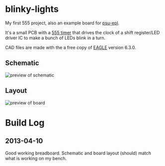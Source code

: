 # blinky-lights

My first 555 project, also an example board for [psu-epl](http://psu-epl.github.com/).

It's a small PCB with a [555 timer](http://en.wikipedia.org/wiki/555_timer_IC)
that drives the clock of a shift register/LED driver IC to make a bunch of
LEDs blink in a turn.

CAD files are made with the a free copy of [EAGLE](http://www.cadsoftusa.com/) version 6.3.0.


## Schematic

![preview of schematic](https://raw.github.com/natronics/blinky-lights/master/schematic.png)

## Layout

![preview of board](https://raw.github.com/natronics/blinky-lights/master/board.png)


# Build Log

## 2013-04-10

Good working breadboard. Schematic and board layout (should) match what is working on my bench.

